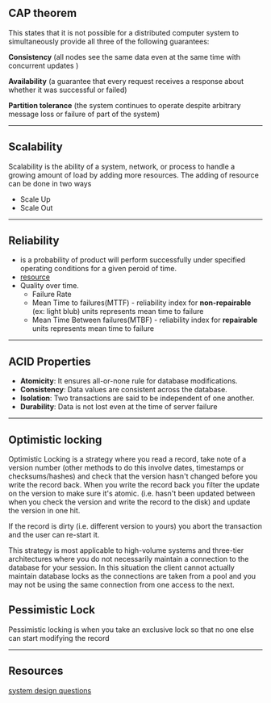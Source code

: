 ## CAP theorem
This states that it is not possible for a distributed computer system to simultaneously provide all three of the following guarantees:

__Consistency__ (all nodes see the same data even at the same time with concurrent updates )

__Availability__ (a guarantee that every request receives a response about whether it was successful or failed)

__Partition tolerance__ (the system continues to operate despite arbitrary message loss or failure of part of the system)

____

## Scalability

Scalability is the ability of a system, network, or process to handle a growing amount of load by adding more resources. The adding of resource can be done in two ways

* Scale Up
* Scale Out

____

## Reliability
* is a probability of product will perform successfully under specified operating conditions for a given peroid of time.
* [resource](https://www.youtube.com/watch?v=BQXnKpP2lrI)
* Quality over time.
  * Failure Rate
  * Mean Time to failures(MTTF) - reliability index for __non-repairable__ (ex: light blub) units represents mean time to failure
  * Mean Time Between failures(MTBF) - reliability index for __repairable__ units represents mean time to failure

____

## ACID Properties
* __Atomicity__: It ensures all-or-none rule for database modifications.
* __Consistency__: Data values are consistent across the database.
* __Isolation__: Two transactions are said to be independent of one another.
* __Durability__: Data is not lost even at the time of server failure

____

## Optimistic locking

Optimistic Locking is a strategy where you read a record, take note of a version number (other methods to do this involve dates, timestamps or checksums/hashes) and check that the version hasn't changed before you write the record back. When you write the record back you filter the update on the version to make sure it's atomic. (i.e. hasn't been updated between when you check the version and write the record to the disk) and update the version in one hit.

If the record is dirty (i.e. different version to yours) you abort the transaction and the user can re-start it.

This strategy is most applicable to high-volume systems and three-tier architectures where you do not necessarily maintain a connection to the database for your session. In this situation the client cannot actually maintain database locks as the connections are taken from a pool and you may not be using the same connection from one access to the next.

## Pessimistic Lock
Pessimistic locking is when you take an exclusive lock so that no one else can start modifying the record

____

## Resources
[system design questions](https://www.fullstack.cafe/blog/system-design-interview-questions)
